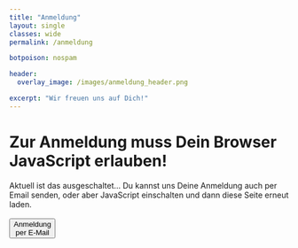 ```yaml
---
title: "Anmeldung"
layout: single
classes: wide
permalink: /anmeldung

botpoison: nospam

header:
  overlay_image: /images/anmeldung_header.png

excerpt: "Wir freuen uns auf Dich!"
---
```



<noscript>
     <h1>Zur Anmeldung muss Dein Browser JavaScript erlauben!</h1>
     Aktuell ist das ausgeschaltet... Du kannst uns Deine Anmeldung auch
     per Email senden, 
     oder aber JavaScript einschalten und dann diese Seite erneut laden.
    <br><br>
     <a href='mailto:per@starke-team.de?subject=[PowerBase Squat Maxout] Anmeldung&body=Name:%0A%0A'>
     <button class='button buttonAnmeldung'>Anmeldung<br>per E-Mail</button></a>
    
</noscript> 

<div id="main_body" style="display: none;">

<form action="https://submit-form.com/ZekOUHd7"
      data-botpoison-public-key="pk_1c5eff2c-c40d-4059-96ba-8b381b6e254d"
      id="powerbase-squat-maxout-anmeldung">

<strong>Wer meldet an?</strong>
  <br>

<input type="text" id="vorname" name="Vorname" placeholder="* Vorname" size="20"  required/>
<input type="text" id="nachname" name="Nachname" placeholder="* Nachname" size="20" required  />



<label for="email">E-Mail (für Anmeldebestätigung und Ähnliches)</label>
<input type="email" id="email" name="Email" placeholder="* E-Mail" required multiple  />

<hr style="height:2px; width:100%; border-width:0; color:CadetBlue; background-color:CadetBlue">

<strong>Klasse:</strong>
<input type="radio" name="Klasse" value="frauen" checked /> Frauen
  <input type="radio" name="Klasse" value="maenner" /> Männer

 <br> 
<hr style="height:2px; width:100%; border-width:0; color:CadetBlue; background-color:CadetBlue">


<strong>Erwartetes One-Rep Max</strong> (grobe Schätzung reicht)
  <br>

<input type="text" id="onerm" name="OneRM" placeholder="* OneRM" size="5" required  />
 
<br>
<hr style="height:2px; width:100%; border-width:0; color:CadetBlue; background-color:CadetBlue">


<strong>An Wertung teilnehmen?</strong>
<input type="radio" name="wertung" value="ja" checked /> Ja
  <input type="radio" name="wertung" value="nein" /> Nein

 <br> 
<hr style="height:2px; width:100%; border-width:0; color:CadetBlue; background-color:CadetBlue">
    

<strong>Dein erster Wettkampf?</strong>
<input type="radio" name="erster" value="ja"  /> Ja
  <input type="radio" name="erster" value="nein" checked /> Nein

 <br> 
<hr style="height:2px; width:100%; border-width:0; color:CadetBlue; background-color:CadetBlue">
    
  <button type="submit" id="submit" class="button buttonAnmeldung" >Anmeldung absenden</button>
  <input type="button" value="Zurück" class="button buttonGrey" onclick="history.back()" style="float: right;">
  
<!-- 
 The following is the custom REDIRECT configuration for Formspark 
 =================================================================
-->

<input type="hidden"
    name="_redirect"
    value="{{ '/anmeldung-erfolg' | absolute_url }}"
  />  
<input type="hidden" 
    name="_error" 
    value="{{ '/anmeldung-fail' | absolute_url }}" 
  />

  
<!-- As we generate static HTML, we do NOT want to append field values to the redirect URL -->
<input type="hidden" 
    name="_append" 
    value="false"
 />

<!--
The following is the custom EMAIL customization for Formspark
see https://documentation.formspark.io/customization/email.html#subject
-->
<input type="hidden" name="_email.subject" value="[squatmaxout] ANMELDUNG" />
<input type="hidden" name="_email.from" value="Squatmaxout.PowerBase Website (via formspark.io)" />
<input type="hidden" name="_email.template.title" value="Anmeldung (via arc42.de)" />


</form>

</div>

<script type="text/javascript">
document.getElementById("main_body").style.display="block";
</script>


